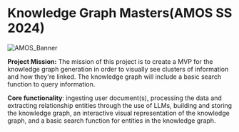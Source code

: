 # Knowledge Graph Masters(AMOS SS 2024)

![AMOS_Banner ](https://github.com/amosproj/amos2024ss05-knowledge-graph-extractor/assets/75223225/ea785a68-b484-43a0-ad36-fe79fbb47943)

<b>Project Mission:</b> The mission of this project is to create a MVP for the knowledge graph generation in order to visually see clusters of information and how they're linked. The knowledge graph will include a basic search function to query information.

<b>Core functionality</b>: ingesting user document(s), processing the data and extracting relationship entities through the use of LLMs, building and storing the knowledge graph, an interactive visual representation of the knowledge graph, and a basic search function for entities in the knowledge graph.
